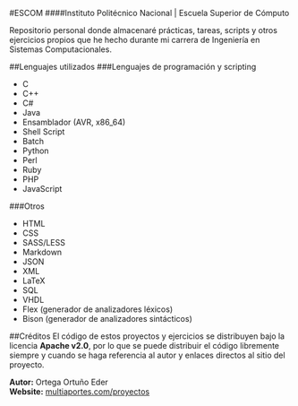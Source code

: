 #ESCOM
####Instituto Politécnico Nacional | Escuela Superior de Cómputo  

Repositorio personal donde almacenaré prácticas, tareas, scripts y otros ejercicios propios que he hecho durante mi carrera de Ingeniería en Sistemas Computacionales.

##Lenguajes utilizados
###Lenguajes de programación y scripting
- C
- C++
- C#
- Java
- Ensamblador (AVR, x86_64)
- Shell Script
- Batch
- Python
- Perl
- Ruby
- PHP
- JavaScript

###Otros
- HTML
- CSS
- SASS/LESS
- Markdown
- JSON
- XML
- LaTeX
- SQL
- VHDL
- Flex (generador de analizadores léxicos)
- Bison (generador de analizadores sintácticos)

##Créditos
El código de estos proyectos y ejercicios se distribuyen bajo la licencia **Apache v2.0**, por lo que se puede distribuir el código libremente siempre y cuando se haga referencia al autor y enlaces directos al sitio del proyecto.

**Autor:** Ortega Ortuño Eder  
**Website:** [multiaportes.com/proyectos](http://www.multiaportes.com/proyectos)
